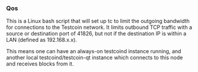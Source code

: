 ### Qos ###

This is a Linux bash script that will set up tc to limit the outgoing bandwidth for connections to the Testcoin network. It limits outbound TCP traffic with a source or destination port of 41826, but not if the destination IP is within a LAN (defined as 192.168.x.x).

This means one can have an always-on testcoind instance running, and another local testcoind/testcoin-qt instance which connects to this node and receives blocks from it.
